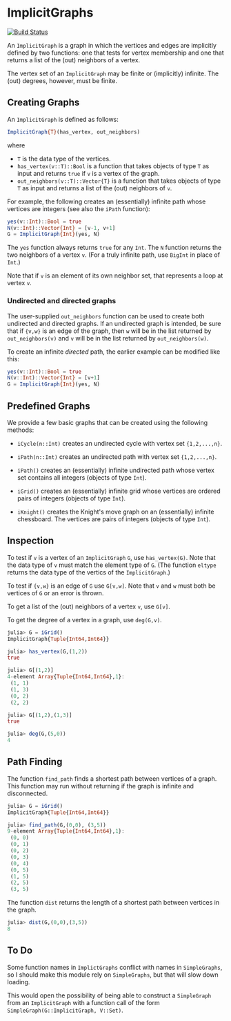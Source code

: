 # ImplicitGraphs

[![Build Status](https://travis-ci.com/scheinerman/ImplicitGraphs.jl.svg?branch=main)](https://travis-ci.com/scheinerman/ImplicitGraphs.jl)


An `ImplicitGraph` is a graph in which the vertices and edges are implicitly defined by two functions: one that tests for vertex membership and one that returns a list of the (out) neighbors of a vertex. 

The vertex set of an `ImplicitGraph` may be finite or (implicitly) infinite. The (out) degrees, however, must be finite.

## Creating Graphs


An `ImplicitGraph` is defined as follows:
```julia
ImplicitGraph{T}(has_vertex, out_neighbors)
```
where 
* `T` is the data type of the vertices.
* `has_vertex(v::T)::Bool` is a function that takes objects of type `T` as input and returns `true` if `v` is a vertex of the graph.
* `out_neighbors(v::T)::Vector{T}` is a function that takes objects of type `T` as input and returns a list of the (out) neighbors of `v`.

For example, the following creates an (essentially) infinite path whose vertices are integers (see also the `iPath` function):
```julia
yes(v::Int)::Bool = true 
N(v::Int)::Vector{Int} = [v-1, v+1]
G = ImplicitGraph{Int}(yes, N)
```
The `yes` function always returns `true` for any `Int`. The `N` function returns the two neighbors of a vertex `v`. (For a truly infinite path, use `BigInt` in place of `Int`.)

Note that if `v` is an element of its own neighbor set, that represents a loop at vertex `v`.

### Undirected and directed graphs 

The user-supplied `out_neighbors` function can be used to create both undirected and directed graphs. If an undirected graph is intended, be sure that if `{v,w}` is an edge of the graph, then `w` will be in the list returned by `out_neighbors(v)` and `v` will be in the list returned by `out_neighbors(w)`.

To create an infinite *directed* path, the earlier example can be modified like this:
```julia
yes(v::Int)::Bool = true 
N(v::Int)::Vector{Int} = [v+1]
G = ImplicitGraph{Int}(yes, N)
```


## Predefined Graphs

We provide a few basic graphs that can be created using the following methods:

* `iCycle(n::Int)` creates an undirected cycle with vertex set `{1,2,...,n}`.

* `iPath(n::Int)` creates an undirected path with vertex set `{1,2,...,n}`.

* `iPath()` creates an (essentially) infinite undirected path whose vertex set contains all integers (objects of type `Int`).

* `iGrid()` creates an (essentially) infinite grid whose vertices are ordered pairs of integers (objects of type `Int`).

* `iKnight()` creates the Knight's move graph on an (essentially) infinite chessboard. The vertices are pairs of integers (objects of type `Int`).


## Inspection

To test if `v` is a vertex of an `ImplicitGraph` `G`, use `has_vertex(G)`. Note that the data type of `v` must match the element type of `G`. (The function `eltype` returns the data type of the vertics of the `ImplicitGraph`.)

To test if `{v,w}` is an edge of `G` use `G[v,w]`. Note that `v` and `w` must both be vertices of `G` or an error is thrown.

To get a list of the (out) neighbors of a vertex `v`, use `G[v]`.

To get the degree of a vertex in a graph, use `deg(G,v)`.

```julia
julia> G = iGrid()
ImplicitGraph{Tuple{Int64,Int64}}

julia> has_vertex(G,(1,2))
true

julia> G[(1,2)]
4-element Array{Tuple{Int64,Int64},1}:
 (1, 1)
 (1, 3)
 (0, 2)
 (2, 2)

julia> G[(1,2),(1,3)]
true

julia> deg(G,(5,0))
4
```

## Path Finding

The function `find_path` finds a shortest path between vertices of a graph. This function may run without returning if the graph is infinite and disconnected.
```julia
julia> G = iGrid()
ImplicitGraph{Tuple{Int64,Int64}}

julia> find_path(G,(0,0), (3,5))
9-element Array{Tuple{Int64,Int64},1}:
 (0, 0)
 (0, 1)
 (0, 2)
 (0, 3)
 (0, 4)
 (0, 5)
 (1, 5)
 (2, 5)
 (3, 5)
```

The function `dist` returns the length of a shortest path between vertices in the graph.
```julia
julia> dist(G,(0,0),(3,5))
8
```

## To Do

Some function names in `ImplictGraphs` conflict with names in `SimpleGraphs`, so I 
should make this module rely on `SimpleGraphs`, but that will slow down loading.

This would open the possibility of being able to construct a `SimpleGraph` from an `ImplicitGraph` with a function call of the form `SimpleGraph(G::ImplicitGraph, V::Set)`.
